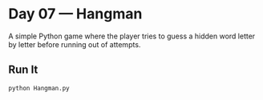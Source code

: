 # Day 07 — Hangman

A simple Python game where the player tries to guess a hidden word letter by letter before running out of attempts.  

## Run It
```bash
python Hangman.py
